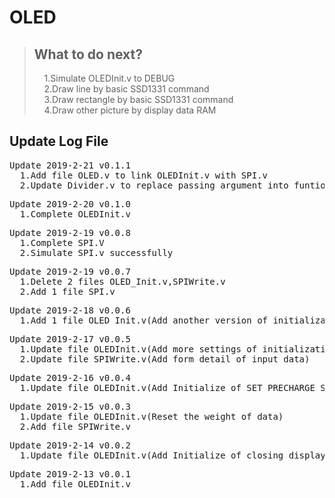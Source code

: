 # OLED  
  
>## What to do next?
>&nbsp;&nbsp;&nbsp;&nbsp;1.Simulate OLEDInit.v to DEBUG  
>&nbsp;&nbsp;&nbsp;&nbsp;2.Draw line by basic SSD1331 command  
>&nbsp;&nbsp;&nbsp;&nbsp;3.Draw rectangle by basic SSD1331 command     
>&nbsp;&nbsp;&nbsp;&nbsp;4.Draw other picture by display data RAM
  
## Update Log File  
<pre>
Update 2019-2-21 v0.1.1
  1.Add file OLED.v to link OLEDInit.v with SPI.v
  2.Update Divider.v to replace passing argument into funtion called argument
</pre>

<pre>
Update 2019-2-20 v0.1.0
  1.Complete OLEDInit.v
</pre>

<pre>
Update 2019-2-19 v0.0.8
  1.Complete SPI.V
  2.Simulate SPI.v successfully
</pre>

<pre>
Update 2019-2-19 v0.0.7
  1.Delete 2 files OLED_Init.v,SPIWrite.v
  2.Add 1 file SPI.v
</pre>

<pre>
Update 2019-2-18 v0.0.6
  1.Add 1 file OLED_Init.v(Add another version of initialization)
</pre>

<pre>
Update 2019-2-17 v0.0.5
  1.Update file OLEDInit.v(Add more settings of initialization)
  2.Update file SPIWrite.v(Add form detail of input data)
</pre>

<pre>
Update 2019-2-16 v0.0.4
  1.Update file OLEDInit.v(Add Initialize of SET_PRECHARGE_SPEED)
</pre>

<pre>
Update 2019-2-15 v0.0.3
  1.Update file OLEDInit.v(Reset the weight of data)
  2.Add file SPIWrite.v
</pre>

<pre>
Update 2019-2-14 v0.0.2
  1.Update file OLEDInit.v(Add Initialize of closing display)
</pre>

<pre>
Update 2019-2-13 v0.0.1
  1.Add file OLEDInit.v
</pre>